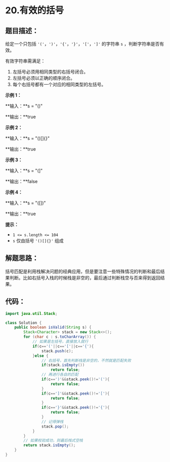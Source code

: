 # 20.有效的括号

## 题目描述：

给定一个只包括 `'('`，`')'`，`'{'`，`'}'`，`'['`，`']'` 的字符串 `s` ，判断字符串是否有效。

有效字符串需满足：

1. 左括号必须用相同类型的右括号闭合。
2. 左括号必须以正确的顺序闭合。
3. 每个右括号都有一个对应的相同类型的左括号。

 

**示例 1：**

**输入：**s = "()"

**输出：**true

**示例 2：**

**输入：**s = "()[]{}"

**输出：**true

**示例 3：**

**输入：**s = "(]"

**输出：**false

**示例 4：**

**输入：**s = "([])"

**输出：**true

**提示：**

+ `1 <= s.length <= 104`
+ `s` 仅由括号 `'()[]{}'` 组成

## 解题思路：

括号匹配是利用栈解决问题的经典应用，但是要注意一些特殊情况的判断和最后结果判断。比如右括号入栈的时候栈是非空的，最后通过判断栈空与否来得到返回结果。

## 代码：

```java
import java.util.Stack;

class Solution {
    public boolean isValid(String s) {
        Stack<Character> stack = new Stack<>();
        for (char c : s.toCharArray()) {
            // 如果是左括号，直接放入就行
            if(c=='('||c=='['||c=='{'){
                stack.push(c);
            }else {
                // 右括号，首先判断栈是非空的，不然就是匹配失败
                if(stack.isEmpty())
                    return false;
                // 再进行各自的匹配
                if(c==')'&&stack.peek()!='('){
                    return false;
                }
                if(c==']'&&stack.peek()!='['){
                    return false;
                }
                if(c=='}'&&stack.peek()!='{'){
                    return false;
                }
                // 记得弹栈
                stack.pop();
            }
        }
        // 如果校验成功，则最后栈式空栈
        return stack.isEmpty();
    }
}
```

